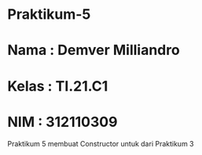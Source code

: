 # Praktikum-5

# Nama	: Demver Milliandro
# Kelas	: TI.21.C1
# NIM		: 312110309

Praktikum 5 membuat Constructor untuk dari Praktikum 3



